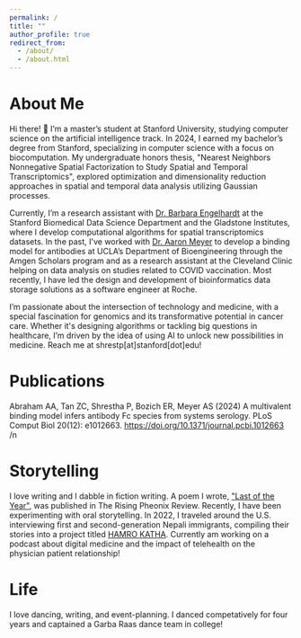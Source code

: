 ```yaml
---
permalink: /
title: ""
author_profile: true
redirect_from: 
  - /about/
  - /about.html
---
```


<div class="header">
  <h1>About Me</h1>
  <p>
  Hi there! 👋 I’m a master’s student at Stanford University, studying computer science on the artificial intelligence track. In 2024, I earned my bachelor’s degree from Stanford, specializing in computer science with a focus on biocomputation. My undergraduate honors thesis, "Nearest Neighbors Nonnegative Spatial Factorization to Study Spatial and Temporal Transcriptomics", explored optimization and dimensionality reduction approaches in spatial and temporal data analysis utilizing Gaussian processes.

  Currently, I’m a research assistant with <a href="https://profiles.stanford.edu/barbara-engelhardt">Dr. Barbara Engelhardt</a> at the Stanford Biomedical Data Science Department and the Gladstone Institutes, where I develop computational algorithms for spatial transcriptomics datasets. In the past, I've worked with <a href="https://samueli.ucla.edu/people/aaron-meyer/">Dr. Aaron Meyer</a> to develop a binding model for antibodies at UCLA’s Department of Bioengineering through the Amgen Scholars program and as a research assistant at the Cleveland Clinic helping on data analysis on studies related to COVID vaccination. Most recently, I have led the design and development of bioinformatics data storage solutions as a software engineer at Roche.

  I’m passionate about the intersection of technology and medicine, with a special fascination for genomics and its transformative potential in cancer care. Whether it's designing algorithms or tackling big questions in healthcare, I’m driven by the idea of using AI to unlock new possibilities in medicine. Reach me at shrestp[at]stanford[dot]edu!
  </p>
</div>

<div class="header">
  <h1>Publications</h1>
  <p>
  
  Abraham AA, Tan ZC, Shrestha P, Bozich ER, Meyer AS (2024) A multivalent binding model infers antibody Fc species from systems serology. PLoS Comput Biol 20(12): e1012663. https://doi.org/10.1371/journal.pcbi.1012663 /n

  </p>
</div>

<div class="header">
  <h1>Storytelling</h1>
  <p>
  I love writing and I dabble in fiction writing. A poem I wrote, <a href="https://therisingphoenixreview.com/2023/01/09/last-of-the-year-by-priyanka-shrestha/"> "Last of the Year"</a>, was published in The Rising Pheonix Review. Recently, I have been experimenting with oral storytelling. In 2022, I traveled around the U.S. interviewing first and second-generation Nepali immigrants, compiling their stories into a project titled <a href="https://www.hamrokathacollection.com/"> HAMRO KATHA<a>. Currently am working on a podcast about digital medicine and the impact of telehealth on the physician patient relationship!
  </p>
</div>

<div class="header">
  <h1>Life</h1>
  <p>I love dancing, writing, and event-planning. I danced competatively for four years and captained a Garba Raas dance team in college!</p>
</div>
